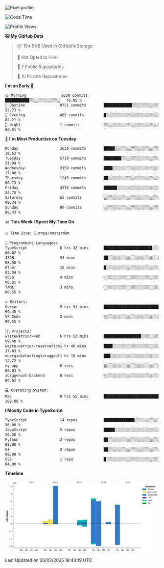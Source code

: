 ![Pixel profile](https://pixel-profile.vercel.app/api/github-stats?username=Atchferox&screen_effect=true&theme=rainbow
)


<!--START_SECTION:waka-->
![Code Time](http://img.shields.io/badge/Code%20Time-597%20hrs-blue)

![Profile Views](http://img.shields.io/badge/Profile%20Views-0-blue)

**🐱 My GitHub Data** 

> 📦 104.5 kB Used in GitHub's Storage 
 > 
> 🚫 Not Opted to Hire
 > 
> 📜 7 Public Repositories 
 > 
> 🔑 10 Private Repositories 
 > 
**I'm an Early 🐤** 

```text
🌞 Morning                8330 commits        ███████████░░░░░░░░░░░░░░   45.05 % 
🌆 Daytime                9751 commits        █████████████░░░░░░░░░░░░   52.73 % 
🌃 Evening                409 commits         █░░░░░░░░░░░░░░░░░░░░░░░░   02.21 % 
🌙 Night                  1 commits           ░░░░░░░░░░░░░░░░░░░░░░░░░   00.01 % 
```
📅 **I'm Most Productive on Tuesday** 

```text
Monday                   3630 commits        █████░░░░░░░░░░░░░░░░░░░░   19.63 % 
Tuesday                  5739 commits        ████████░░░░░░░░░░░░░░░░░   31.04 % 
Wednesday                3159 commits        ████░░░░░░░░░░░░░░░░░░░░░   17.08 % 
Thursday                 1245 commits        ██░░░░░░░░░░░░░░░░░░░░░░░   06.73 % 
Friday                   4576 commits        ██████░░░░░░░░░░░░░░░░░░░   24.75 % 
Saturday                 62 commits          ░░░░░░░░░░░░░░░░░░░░░░░░░   00.34 % 
Sunday                   80 commits          ░░░░░░░░░░░░░░░░░░░░░░░░░   00.43 % 
```


📊 **This Week I Spent My Time On** 

```text
🕑︎ Time Zone: Europe/Amsterdam

💬 Programming Languages: 
TypeScript               8 hrs 32 mins       ██████████████████████░░░   86.02 % 
JSON                     51 mins             ██░░░░░░░░░░░░░░░░░░░░░░░   08.58 % 
Other                    18 mins             █░░░░░░░░░░░░░░░░░░░░░░░░   03.04 % 
SCSS                     4 mins              ░░░░░░░░░░░░░░░░░░░░░░░░░   00.81 % 
YAML                     3 mins              ░░░░░░░░░░░░░░░░░░░░░░░░░   00.55 % 

🔥 Editors: 
Cursor                   9 hrs 51 mins       █████████████████████████   99.45 % 
VS Code                  3 mins              ░░░░░░░░░░░░░░░░░░░░░░░░░   00.55 % 

🐱‍💻 Projects: 
wastewarrior-web         6 hrs 53 mins       █████████████████░░░░░░░░   69.40 % 
waste-warrior-reservation1 hr 46 mins        ████░░░░░░░░░░░░░░░░░░░░░   17.83 % 
energiebelastingteruggaaf1 hr 15 mins        ███░░░░░░░░░░░░░░░░░░░░░░   12.72 % 
my-app                   0 secs              ░░░░░░░░░░░░░░░░░░░░░░░░░   00.03 % 
zorggenoot-backend       0 secs              ░░░░░░░░░░░░░░░░░░░░░░░░░   00.02 % 

💻 Operating System: 
Mac                      9 hrs 55 mins       █████████████████████████   100.00 % 
```

**I Mostly Code in TypeScript** 

```text
TypeScript               14 repos            ██████████████░░░░░░░░░░░   56.00 % 
JavaScript               5 repos             █████░░░░░░░░░░░░░░░░░░░░   20.00 % 
Python                   2 repos             ██░░░░░░░░░░░░░░░░░░░░░░░   08.00 % 
C#                       2 repos             ██░░░░░░░░░░░░░░░░░░░░░░░   08.00 % 
CSS                      1 repo              █░░░░░░░░░░░░░░░░░░░░░░░░   04.00 % 
```



**Timeline**

![Lines of Code chart](https://raw.githubusercontent.com/Atchferox/Atchferox/main/assets/bar_graph.png)


 Last Updated on 20/03/2025 18:43:19 UTC
<!--END_SECTION:waka-->
